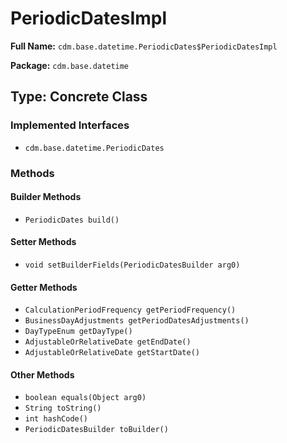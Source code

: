 # PeriodicDatesImpl

**Full Name:** `cdm.base.datetime.PeriodicDates$PeriodicDatesImpl`

**Package:** `cdm.base.datetime`

## Type: Concrete Class

### Implemented Interfaces

- `cdm.base.datetime.PeriodicDates`

### Methods

#### Builder Methods

- `PeriodicDates build()`

#### Setter Methods

- `void setBuilderFields(PeriodicDatesBuilder arg0)`

#### Getter Methods

- `CalculationPeriodFrequency getPeriodFrequency()`
- `BusinessDayAdjustments getPeriodDatesAdjustments()`
- `DayTypeEnum getDayType()`
- `AdjustableOrRelativeDate getEndDate()`
- `AdjustableOrRelativeDate getStartDate()`

#### Other Methods

- `boolean equals(Object arg0)`
- `String toString()`
- `int hashCode()`
- `PeriodicDatesBuilder toBuilder()`

